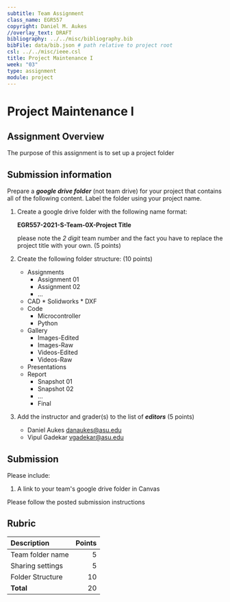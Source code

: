 ```yaml
---
subtitle: Team Assignment
class_name: EGR557
copyright: Daniel M. Aukes
//overlay_text: DRAFT
bibliography: ../../misc/bibliography.bib
bibFile: data/bib.json # path relative to project root
csl: ../../misc/ieee.csl
title: Project Maintenance I
week: "03"
type: assignment
module: project
---
```


# Project Maintenance I

## Assignment Overview

The purpose of this assignment is to set up a project folder 

## Submission information
Prepare a **_google drive folder_** (not team drive) for your project that contains all of the following content.  Label the folder using your project name.  

1. Create a google drive folder with the following name format: 

    **EGR557-2021-S-Team-0X-Project Title**
    
     please note the _2 digit_ team number and the fact you have to replace the project title with your own. (5 points)  
    
1. Create the following folder structure: (10 points)
    * Assignments
        * Assignment 01
        * Assignment 02
        * ...
    * CAD
            * Solidworks
            * DXF
    * Code
        * Microcontroller
        * Python
    * Gallery
        * Images-Edited
        * Images-Raw
        * Videos-Edited
        * Videos-Raw
    * Presentations
    * Report
        * Snapshot 01
        * Snapshot 02
        * ...
        * Final

1. Add the instructor and grader(s) to the list of _**editors**_ (5 points)
    * Daniel Aukes <danaukes@asu.edu>
    * Vipul Gadekar <vgadekar@asu.edu>

## Submission

Please include:

1. A link to your team's google drive folder in Canvas

Please follow the posted submission instructions

## Rubric

| Description      | Points |
|:-----------------|-------:|
| Team folder name |      5 |
| Sharing settings |      5 |
| Folder Structure |     10 |
| **Total**        |     20 |

<!--
-->
        
  
<!--
## Other Files

* **Glamor Shots: ** Publication worthy photos with black or white background and good lighting
* **Manufacturing files** for each iteration
    * CAD designs
    * dxf's
    * python scripts
    * anything else needed to produce the device
* **Microcontroller code** used to run your device.
* **Raw videos and images** collected each week.

## Folder Structure
* final
    * final/design
        * final/design/animations & renderings
        * final/design/python design code
    * final/device
        * final/device/device videos
        * final/device/microcontroller code
        * final/device/photos
    * final/documentation
    * final/final_videos
    * final/glamour_shots
* checkpoint_1
    * checkpoint_1/design
        * checkpoint_1/design/animations & renderings
        * checkpoint_1/design/python_design_code
    * checkpoint_1/device
        * checkpoint_1/device/device_videos
        * checkpoint_1/device/microcontroller_code
        * checkpoint_1/device/photos
    * checkpoint_1/presentation
* checkpoint_2...checkpoint_n
* -->